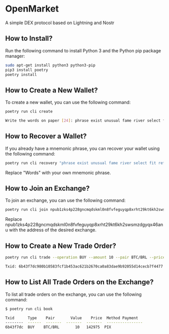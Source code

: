 # OpenMarket
A simple DEX protocol based on Lightning
and Nostr

## How to Install?
Run the following command to install Python 3 and the 
Python pip package manager:

```bash
sudo apt-get install python3 python3-pip
pip3 install poetry
poetry install
```

## How to Create a New Wallet?

To create a new wallet, you can use the following command:

```bash
poetry run cli create 

Write the words on paper [24]: phrase exist unusual fame river select fit refuse modify guide fun father old easy exercise bind rubber beef scout spice pulse penalty flash since
```

## How to Recover a Wallet?

If you already have a mnemonic phrase, you can recover your wallet 
using the following command:
```bash
poetry run cli recovery "phrase exist unusual fame river select fit refuse modify guide fun father old easy exercise bind rubber beef scout spice pulse penalty flash since"
```
Replace "Words" with your own mnemonic phrase.

## How to Join an Exchange?
To join an exchange, you can use the following command:

```bash
poetry run cli join npub1zks4p228gncmqdskml0n8fvfeguyqp8xrht29kt6kh2swsmzdgyqx46anu
```
Replace npub1zks4p228gncmqdskml0n8fvfeguyqp8xrht29kt6kh2swsmzdgyqx46anu with the address of the desired exchange.

## How to Create a New Trade Order?

```bash
poetry run cli trade --operation BUY --amount 10 --pair BTC/BRL --price 142975 --payment-method PIX
```
```bash
Txid: 6b43f7dc980b10583fcf1b453ac621b2670ca0a83dae9b92055d14cecb7f4477
```

## How to List All Trade Orders on the Exchange?
To list all trade orders on the exchange, you can use the following command:

```bash
$ poetry run cli book
```
```bash
Txid      Type    Pair       Value    Price  Method Payment
--------  ------  -------  -------  -------  ----------------
6b43f7dc  BUY    BTC/BRL       10   142975  PIX
```